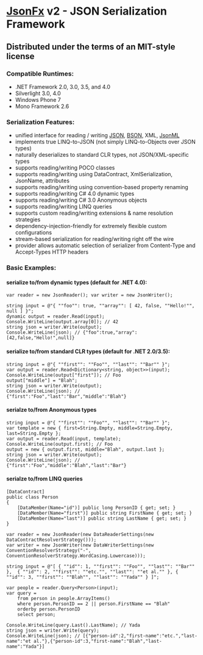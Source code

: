 # [JsonFx][1] v2 - JSON Serialization Framework
## Distributed under the terms of an MIT-style license

### Compatible Runtimes:
- .NET Framework 2.0, 3.0, 3.5, and 4.0
- Silverlight 3.0, 4.0
- Windows Phone 7
- Mono Framework 2.6

### Serialization Features:
- unified interface for reading / writing [JSON][2], [BSON][3], XML, [JsonML][4]
- implements true LINQ-to-JSON (not simply LINQ-to-Objects over JSON types)
- naturally deserializes to standard CLR types, not JSON/XML-specific types
- supports reading/writing POCO classes
- supports reading/writing using DataContract, XmlSerialization, JsonName, attributes
- supports reading/writing using convention-based property renaming
- supports reading/writing C# 4.0 dynamic types
- supports reading/writing C# 3.0 Anonymous objects
- supports reading/writing LINQ queries
- supports custom reading/writing extensions & name resolution strategies
- dependency-injection-friendly for extremely flexible custom configurations
- stream-based serialization for reading/writing right off the wire
- provider allows automatic selection of serializer from Content-Type and Accept-Types HTTP headers

### Basic Examples:

#### serialize to/from dynamic types (default for .NET 4.0):
	var reader = new JsonReader(); var writer = new JsonWriter();

	string input = @"{ ""foo"": true, ""array"": [ 42, false, ""Hello!"", null ] }";
	dynamic output = reader.Read(input);
	Console.WriteLine(output.array[0]); // 42
	string json = writer.Write(output);
	Console.WriteLine(json); // {"foo":true,"array":[42,false,"Hello!",null]}

#### serialize to/from standard CLR types (default for .NET 2.0/3.5):
	string input = @"{ ""first"": ""Foo"", ""last"": ""Bar"" }";
	var output = reader.Read<Dictionary<string, object>>(input);
	Console.WriteLine(output["first"]); // Foo
	output["middle"] = "Blah";
	string json = writer.Write(output);
	Console.WriteLine(json); // {"first":"Foo","last":"Bar","middle":"Blah"}

#### serialze to/from Anonymous types
	string input = @"{ ""first"": ""Foo"", ""last"": ""Bar"" }";
	var template = new { first=String.Empty, middle=String.Empty, last=String.Empty };
	var output = reader.Read(input, template);
	Console.WriteLine(output.first); // Foo
	output = new { output.first, middle="Blah", output.last };
	string json = writer.Write(output);
	Console.WriteLine(json); // {"first":"Foo","middle":"Blah","last":"Bar"}

#### serialze to/from LINQ queries

	[DataContract]
	public class Person
	{
		[DataMember(Name="id")] public long PersonID { get; set; }
		[DataMember(Name="first")] public string FirstName { get; set; }
		[DataMember(Name="last")] public string LastName { get; set; }
	}

	var reader = new JsonReader(new DataReaderSettings(new DataContractResolverStrategy()));
	var writer = new JsonWriter(new DataWriterSettings(new ConventionResolverStrategy("-", ConventionResolverStrategy.WordCasing.Lowercase)));

	string input = @"[ { ""id"": 1, ""first"": ""Foo"", ""last"": ""Bar"" },  { ""id"": 2, ""first"": ""etc."", ""last"": ""et al."" }, { ""id"": 3, ""first"": ""Blah"", ""last"": ""Yada"" } ]";

	var people = reader.Query<Person>(input);
	var query =
		from person in people.ArrayItems()
		where person.PersonID == 2 || person.FirstName == "Blah"
		orderby person.PersonID
		select person;

	Console.WriteLine(query.Last().LastName); // Yada
	string json = writer.Write(query);
	Console.WriteLine(json); // [{"person-id":2,"first-name":"etc.","last-name":"et al."},{"person-id":3,"first-name":"Blah","last-name":"Yada"}]

  [1]: http://jsonfx.net
  [2]: http://json.org
  [3]: http://bsonspec.org
  [4]: http://jsonml.org
  
